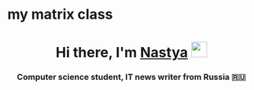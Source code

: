 # my matrix class
<h1 align="center">Hi there, I'm <a href="https://daniilshat.ru/" target="_blank">Nastya</a>   
<img src="https://github.com/blackcater/blackcater/raw/main/images/Hi.gif" height="32"/></h1>
<h3 align="center">Computer science student, IT news writer from Russia 🇷🇺</h3>
 
